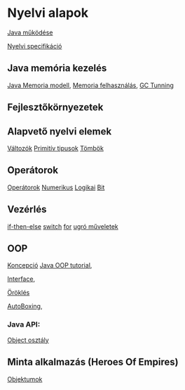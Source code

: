 # Nyelvi alapok

[Java működése](https://docs.oracle.com/javase/tutorial/getStarted/intro/definition.html)

[Nyelvi specifikáció](https://docs.oracle.com/javase/specs/index.html)


## Java memória kezelés
[Java Memoria modell](http://www.journaldev.com/2856/java-jvm-memory-model-memory-management-in-java),
[Memoria felhasználás](https://youtu.be/_y7k_0edvuY),
[GC Tunning](https://docs.oracle.com/javase/8/docs/technotes/guides/vm/gctuning/)
 
## Fejlesztőkörnyezetek


## Alapvető nyelvi elemek
[Változók](https://docs.oracle.com/javase/tutorial/java/nutsandbolts/variables.html)
[Primitív tipusok](https://docs.oracle.com/javase/tutorial/java/nutsandbolts/datatypes.html)
[Tömbök](https://docs.oracle.com/javase/tutorial/java/nutsandbolts/arrays.html)

## Operátorok
[Operátorok](https://docs.oracle.com/javase/tutorial/java/nutsandbolts/operators.html)
[Numerikus](https://docs.oracle.com/javase/tutorial/java/nutsandbolts/op1.html)
[Logikai](https://docs.oracle.com/javase/tutorial/java/nutsandbolts/op2.html)
[Bit](https://docs.oracle.com/javase/tutorial/java/nutsandbolts/op3.html)


## Vezérlés
[if-then-else](https://docs.oracle.com/javase/tutorial/java/nutsandbolts/if.html)
[switch](https://docs.oracle.com/javase/tutorial/java/nutsandbolts/switch.html)
[for](https://docs.oracle.com/javase/tutorial/java/nutsandbolts/for.html)
[ugró műveletek](https://docs.oracle.com/javase/tutorial/java/nutsandbolts/branch.html)

## OOP
[Koncepció](https://docs.oracle.com/javase/tutorial/java/concepts/index.html)
[Java OOP tutorial](https://docs.oracle.com/javase/tutorial/java/javaOO/),

[Interface](https://docs.oracle.com/javase/tutorial/java/IandI/createinterface.html),

[Öröklés](https://docs.oracle.com/javase/tutorial/java/IandI/subclasses.html)	

[AutoBoxing](http://beginnersbook.com/2014/09/java-autoboxing-and-unboxing-with-examples/),

### Java API:
[Object osztály](https://docs.oracle.com/javase/8/docs/api/java/lang/Object.html)


## Minta alkalmazás (Heroes Of Empires)
[Objektumok](https://drive.google.com/a/mozilla.hu/file/d/0B1KKcFVZjEOjNXBiZHR3cGFVU0U/view?usp=sharing)

